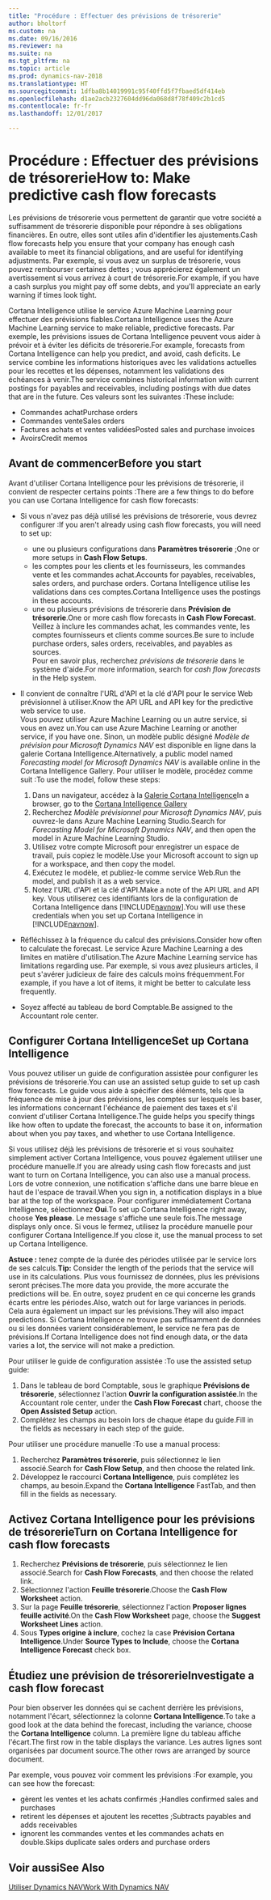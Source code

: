 ```yaml
---
title: "Procédure : Effectuer des prévisions de trésorerie"
author: bholtorf
ms.custom: na
ms.date: 09/16/2016
ms.reviewer: na
ms.suite: na
ms.tgt_pltfrm: na
ms.topic: article
ms.prod: dynamics-nav-2018
ms.translationtype: HT
ms.sourcegitcommit: 1dfba8b14019991c95f40ffd5f7fbaed5df414eb
ms.openlocfilehash: d1ae2acb2327604dd96da068d8f78f409c2b1cd5
ms.contentlocale: fr-fr
ms.lasthandoff: 12/01/2017

---
```


# <a name="how-to-make-predictive-cash-flow-forecasts"></a><span data-ttu-id="426ea-102">Procédure : Effectuer des prévisions de trésorerie</span><span class="sxs-lookup"><span data-stu-id="426ea-102">How to: Make predictive cash flow forecasts</span></span>
<span data-ttu-id="426ea-103">Les prévisions de trésorerie vous permettent de garantir que votre société a suffisamment de trésorerie disponible pour répondre à ses obligations financières. En outre, elles sont utiles afin d'identifier les ajustements.</span><span class="sxs-lookup"><span data-stu-id="426ea-103">Cash flow forecasts help you ensure that your company has enough cash available to meet its financial obligations, and are useful for identifying adjustments.</span></span> <span data-ttu-id="426ea-104">Par exemple, si vous avez un surplus de trésorerie, vous pouvez rembourser certaines dettes ; vous apprécierez également un avertissement si vous arrivez à court de trésorerie.</span><span class="sxs-lookup"><span data-stu-id="426ea-104">For example, if you have a cash surplus you might pay off some debts, and you'll appreciate an early warning if times look tight.</span></span>

<span data-ttu-id="426ea-105">Cortana Intelligence utilise le service Azure Machine Learning pour effectuer des prévisions fiables.</span><span class="sxs-lookup"><span data-stu-id="426ea-105">Cortana Intelligence uses the Azure Machine Learning service to make reliable, predictive forecasts.</span></span> <span data-ttu-id="426ea-106">Par exemple, les prévisions issues de Cortana Intelligence peuvent vous aider à prévoir et à éviter les déficits de trésorerie.</span><span class="sxs-lookup"><span data-stu-id="426ea-106">For example, forecasts from Cortana Intelligence can help you predict, and avoid, cash deficits.</span></span> <span data-ttu-id="426ea-107">Le service combine les informations historiques avec les validations actuelles pour les recettes et les dépenses, notamment les validations des échéances à venir.</span><span class="sxs-lookup"><span data-stu-id="426ea-107">The service combines historical information with current postings for payables and receivables, including postings with due dates that are in the future.</span></span> <span data-ttu-id="426ea-108">Ces valeurs sont les suivantes :</span><span class="sxs-lookup"><span data-stu-id="426ea-108">These include:</span></span>
* <span data-ttu-id="426ea-109">Commandes achat</span><span class="sxs-lookup"><span data-stu-id="426ea-109">Purchase orders</span></span>
* <span data-ttu-id="426ea-110">Commandes vente</span><span class="sxs-lookup"><span data-stu-id="426ea-110">Sales orders</span></span>
* <span data-ttu-id="426ea-111">Factures achats et ventes validées</span><span class="sxs-lookup"><span data-stu-id="426ea-111">Posted sales and purchase invoices</span></span>
* <span data-ttu-id="426ea-112">Avoirs</span><span class="sxs-lookup"><span data-stu-id="426ea-112">Credit memos</span></span>

## <a name="before-you-start"></a><span data-ttu-id="426ea-113">Avant de commencer</span><span class="sxs-lookup"><span data-stu-id="426ea-113">Before you start</span></span>  
<span data-ttu-id="426ea-114">Avant d'utiliser Cortana Intelligence pour les prévisions de trésorerie, il convient de respecter certains points :</span><span class="sxs-lookup"><span data-stu-id="426ea-114">There are a few things to do before you can use Cortana Intelligence for cash flow forecasts:</span></span>
* <span data-ttu-id="426ea-115">Si vous n'avez pas déjà utilisé les prévisions de trésorerie, vous devrez configurer :</span><span class="sxs-lookup"><span data-stu-id="426ea-115">If you aren't already using cash flow forecasts, you will need to set up:</span></span>
    * <span data-ttu-id="426ea-116">une ou plusieurs configurations dans **Paramètres trésorerie** ;</span><span class="sxs-lookup"><span data-stu-id="426ea-116">One or more setups in **Cash Flow Setups**.</span></span>
    * <span data-ttu-id="426ea-117">les comptes pour les clients et les fournisseurs, les commandes vente et les commandes achat.</span><span class="sxs-lookup"><span data-stu-id="426ea-117">Accounts for payables, receivables, sales orders, and purchase orders.</span></span> <span data-ttu-id="426ea-118">Cortana Intelligence utilise les validations dans ces comptes.</span><span class="sxs-lookup"><span data-stu-id="426ea-118">Cortana Intelligence uses the postings in these accounts.</span></span>
    * <span data-ttu-id="426ea-119">une ou plusieurs prévisions de trésorerie dans **Prévision de trésorerie**.</span><span class="sxs-lookup"><span data-stu-id="426ea-119">One or more cash flow forecasts in **Cash Flow Forecast**.</span></span> <span data-ttu-id="426ea-120">Veillez à inclure les commandes achat, les commandes vente, les comptes fournisseurs et clients comme sources.</span><span class="sxs-lookup"><span data-stu-id="426ea-120">Be sure to include purchase orders, sales orders, receivables, and payables as sources.</span></span>  
    <span data-ttu-id="426ea-121">Pour en savoir plus, recherchez _prévisions de trésorerie_ dans le système d'aide.</span><span class="sxs-lookup"><span data-stu-id="426ea-121">For more information, search for _cash flow forecasts_ in the Help system.</span></span>
* <span data-ttu-id="426ea-122">Il convient de connaître l'URL d'API et la clé d'API pour le service Web prévisionnel à utiliser.</span><span class="sxs-lookup"><span data-stu-id="426ea-122">Know the API URL and API key for the predictive web service to use.</span></span>  
    <span data-ttu-id="426ea-123">Vous pouvez utiliser Azure Machine Learning ou un autre service, si vous en avez un.</span><span class="sxs-lookup"><span data-stu-id="426ea-123">You can use Azure Machine Learning or another service, if you have one.</span></span> <span data-ttu-id="426ea-124">Sinon, un modèle public désigné _Modèle de prévision pour Microsoft Dynamics NAV_ est disponible en ligne dans la galerie Cortana Intelligence.</span><span class="sxs-lookup"><span data-stu-id="426ea-124">Alternatively, a public model named _Forecasting model for Microsoft Dynamics NAV_ is available online in the Cortana Intelligence Gallery.</span></span> <span data-ttu-id="426ea-125">Pour utiliser le modèle, procédez comme suit :</span><span class="sxs-lookup"><span data-stu-id="426ea-125">To use the model, follow these steps:</span></span>

    1. <span data-ttu-id="426ea-126">Dans un navigateur, accédez à la [Galerie Cortana Intelligence](https://go.microsoft.com/fwlink/?linkid=828352)</span><span class="sxs-lookup"><span data-stu-id="426ea-126">In a browser, go to the [Cortana Intelligence Gallery](https://go.microsoft.com/fwlink/?linkid=828352)</span></span>
    2. <span data-ttu-id="426ea-127">Recherchez _Modèle prévisionnel pour Microsoft Dynamics NAV_, puis ouvrez-le dans Azure Machine Learning Studio.</span><span class="sxs-lookup"><span data-stu-id="426ea-127">Search for _Forecasting Model for Microsoft Dynamics NAV_, and then open the model in Azure Machine Learning Studio.</span></span>
    3. <span data-ttu-id="426ea-128">Utilisez votre compte Microsoft pour enregistrer un espace de travail, puis copiez le modèle.</span><span class="sxs-lookup"><span data-stu-id="426ea-128">Use your Microsoft account to sign up for a workspace, and then copy the model.</span></span>
    4. <span data-ttu-id="426ea-129">Exécutez le modèle, et publiez-le comme service Web.</span><span class="sxs-lookup"><span data-stu-id="426ea-129">Run the model, and publish it as a web service.</span></span>
    5. <span data-ttu-id="426ea-130">Notez l'URL d'API et la clé d'API.</span><span class="sxs-lookup"><span data-stu-id="426ea-130">Make a note of the API URL and API key.</span></span> <span data-ttu-id="426ea-131">Vous utiliserez ces identifiants lors de la configuration de Cortana Intelligence dans [!INCLUDE[navnow](includes/navnow_md.md)].</span><span class="sxs-lookup"><span data-stu-id="426ea-131">You will use these credentials when you set up Cortana Intelligence in [!INCLUDE[navnow](includes/navnow_md.md)].</span></span>  

* <span data-ttu-id="426ea-132">Réfléchissez à la fréquence du calcul des prévisions.</span><span class="sxs-lookup"><span data-stu-id="426ea-132">Consider how often to calculate the forecast.</span></span> <span data-ttu-id="426ea-133">Le service Azure Machine Learning a des limites en matière d'utilisation.</span><span class="sxs-lookup"><span data-stu-id="426ea-133">The Azure Machine Learning service has limitations regarding use.</span></span> <span data-ttu-id="426ea-134">Par exemple, si vous avez plusieurs articles, il peut s'avérer judicieux de faire des calculs moins fréquemment.</span><span class="sxs-lookup"><span data-stu-id="426ea-134">For example, if you have a lot of items, it might be better to calculate less frequently.</span></span>
* <span data-ttu-id="426ea-135">Soyez affecté au tableau de bord Comptable.</span><span class="sxs-lookup"><span data-stu-id="426ea-135">Be assigned to the Accountant role center.</span></span>

## <a name="set-up-cortana-intelligence"></a><span data-ttu-id="426ea-136">Configurer Cortana Intelligence</span><span class="sxs-lookup"><span data-stu-id="426ea-136">Set up Cortana Intelligence</span></span>
<span data-ttu-id="426ea-137">Vous pouvez utiliser un guide de configuration assistée pour configurer les prévisions de trésorerie.</span><span class="sxs-lookup"><span data-stu-id="426ea-137">You can use an assisted setup guide to set up cash flow forecasts.</span></span> <span data-ttu-id="426ea-138">Le guide vous aide à spécifier des éléments, tels que la fréquence de mise à jour des prévisions, les comptes sur lesquels les baser, les informations concernant l'échéance de paiement des taxes et s'il convient d'utiliser Cortana Intelligence.</span><span class="sxs-lookup"><span data-stu-id="426ea-138">The guide helps you specify things like how often to update the forecast, the accounts to base it on, information about when you pay taxes, and whether to use Cortana Intelligence.</span></span>  

<span data-ttu-id="426ea-139">Si vous utilisez déjà les prévisions de trésorerie et si vous souhaitez simplement activer Cortana Intelligence, vous pouvez également utiliser une procédure manuelle.</span><span class="sxs-lookup"><span data-stu-id="426ea-139">If you are already using cash flow forecasts and just want to turn on Cortana Intelligence, you can also use a manual process.</span></span> <span data-ttu-id="426ea-140">Lors de votre connexion, une notification s'affiche dans une barre bleue en haut de l'espace de travail.</span><span class="sxs-lookup"><span data-stu-id="426ea-140">When you sign in, a notification displays in a blue bar at the top of the workspace.</span></span> <span data-ttu-id="426ea-141">Pour configurer immédiatement Cortana Intelligence, sélectionnez **Oui**.</span><span class="sxs-lookup"><span data-stu-id="426ea-141">To set up Cortana Intelligence right away, choose **Yes please**.</span></span> <span data-ttu-id="426ea-142">Le message s'affiche une seule fois.</span><span class="sxs-lookup"><span data-stu-id="426ea-142">The message displays only once.</span></span> <span data-ttu-id="426ea-143">Si vous le fermez, utilisez la procédure manuelle pour configurer Cortana Intelligence.</span><span class="sxs-lookup"><span data-stu-id="426ea-143">If you close it, use the manual process to set up Cortana Intelligence.</span></span>  

<span data-ttu-id="426ea-144">**Astuce :** tenez compte de la durée des périodes utilisée par le service lors de ses calculs.</span><span class="sxs-lookup"><span data-stu-id="426ea-144">**Tip:** Consider the length of the periods that the service will use in its calculations.</span></span> <span data-ttu-id="426ea-145">Plus vous fournissez de données, plus les prévisions seront précises.</span><span class="sxs-lookup"><span data-stu-id="426ea-145">The more data you provide, the more accurate the predictions will be.</span></span> <span data-ttu-id="426ea-146">En outre, soyez prudent en ce qui concerne les grands écarts entre les périodes.</span><span class="sxs-lookup"><span data-stu-id="426ea-146">Also, watch out for large variances in periods.</span></span> <span data-ttu-id="426ea-147">Cela aura également un impact sur les prévisions.</span><span class="sxs-lookup"><span data-stu-id="426ea-147">They will also impact predictions.</span></span> <span data-ttu-id="426ea-148">Si Cortana Intelligence ne trouve pas suffisamment de données ou si les données varient considérablement, le service ne fera pas de prévisions.</span><span class="sxs-lookup"><span data-stu-id="426ea-148">If Cortana Intelligence does not find enough data, or the data varies a lot, the service will not make a prediction.</span></span>

<span data-ttu-id="426ea-149">Pour utiliser le guide de configuration assistée :</span><span class="sxs-lookup"><span data-stu-id="426ea-149">To use the assisted setup guide:</span></span>
1. <span data-ttu-id="426ea-150">Dans le tableau de bord Comptable, sous le graphique **Prévisions de trésorerie**, sélectionnez l'action **Ouvrir la configuration assistée**.</span><span class="sxs-lookup"><span data-stu-id="426ea-150">In the Accountant role center, under the **Cash Flow Forecast** chart, choose the **Open Assisted Setup** action.</span></span>
2. <span data-ttu-id="426ea-151">Complétez les champs au besoin lors de chaque étape du guide.</span><span class="sxs-lookup"><span data-stu-id="426ea-151">Fill in the fields as necessary in each step of the guide.</span></span>

<span data-ttu-id="426ea-152">Pour utiliser une procédure manuelle :</span><span class="sxs-lookup"><span data-stu-id="426ea-152">To use a manual process:</span></span>
1. <span data-ttu-id="426ea-153">Recherchez **Paramètres trésorerie**, puis sélectionnez le lien associé.</span><span class="sxs-lookup"><span data-stu-id="426ea-153">Search for **Cash Flow Setup**, and then choose the related link.</span></span>
2. <span data-ttu-id="426ea-154">Développez le raccourci **Cortana Intelligence**, puis complétez les champs, au besoin.</span><span class="sxs-lookup"><span data-stu-id="426ea-154">Expand the **Cortana Intelligence** FastTab, and then fill in the fields as necessary.</span></span>

## <a name="turn-on-cortana-intelligence-for-cash-flow-forecasts"></a><span data-ttu-id="426ea-155">Activez Cortana Intelligence pour les prévisions de trésorerie</span><span class="sxs-lookup"><span data-stu-id="426ea-155">Turn on Cortana Intelligence for cash flow forecasts</span></span>
1. <span data-ttu-id="426ea-156">Recherchez **Prévisions de trésorerie**, puis sélectionnez le lien associé.</span><span class="sxs-lookup"><span data-stu-id="426ea-156">Search for **Cash Flow Forecasts**, and then choose the related link.</span></span>
2. <span data-ttu-id="426ea-157">Sélectionnez l'action **Feuille trésorerie**.</span><span class="sxs-lookup"><span data-stu-id="426ea-157">Choose the **Cash Flow Worksheet** action.</span></span>
3. <span data-ttu-id="426ea-158">Sur la page **Feuille trésorerie**, sélectionnez l'action **Proposer lignes feuille activité**.</span><span class="sxs-lookup"><span data-stu-id="426ea-158">On the **Cash Flow Worksheet** page, choose the **Suggest Worksheet Lines** action.</span></span>  
4. <span data-ttu-id="426ea-159">Sous **Types origine à inclure**, cochez la case **Prévision Cortana Intelligence**.</span><span class="sxs-lookup"><span data-stu-id="426ea-159">Under **Source Types to Include**, choose the **Cortana Intelligence Forecast** check box.</span></span>

## <a name="investigate-a-cash-flow-forecast"></a><span data-ttu-id="426ea-160">Étudiez une prévision de trésorerie</span><span class="sxs-lookup"><span data-stu-id="426ea-160">Investigate a cash flow forecast</span></span>
<span data-ttu-id="426ea-161">Pour bien observer les données qui se cachent derrière les prévisions, notamment l'écart, sélectionnez la colonne **Cortana Intelligence**.</span><span class="sxs-lookup"><span data-stu-id="426ea-161">To take a good look at the data behind the forecast, including the variance, choose the **Cortana Intelligence** column.</span></span> <span data-ttu-id="426ea-162">La première ligne du tableau affiche l'écart.</span><span class="sxs-lookup"><span data-stu-id="426ea-162">The first row in the table displays the variance.</span></span> <span data-ttu-id="426ea-163">Les autres lignes sont organisées par document source.</span><span class="sxs-lookup"><span data-stu-id="426ea-163">The other rows are arranged by source document.</span></span>  

<span data-ttu-id="426ea-164">Par exemple, vous pouvez voir comment les prévisions :</span><span class="sxs-lookup"><span data-stu-id="426ea-164">For example, you can see how the forecast:</span></span>    
* <span data-ttu-id="426ea-165">gèrent les ventes et les achats confirmés ;</span><span class="sxs-lookup"><span data-stu-id="426ea-165">Handles confirmed sales and purchases</span></span>
* <span data-ttu-id="426ea-166">retirent les dépenses et ajoutent les recettes ;</span><span class="sxs-lookup"><span data-stu-id="426ea-166">Subtracts payables and adds receivables</span></span>
* <span data-ttu-id="426ea-167">ignorent les commandes ventes et les commandes achats en double.</span><span class="sxs-lookup"><span data-stu-id="426ea-167">Skips duplicate sales orders and purchase orders</span></span>

## <a name="see-also"></a><span data-ttu-id="426ea-168">Voir aussi</span><span class="sxs-lookup"><span data-stu-id="426ea-168">See Also</span></span>  
[<span data-ttu-id="426ea-169">Utiliser Dynamics NAV</span><span class="sxs-lookup"><span data-stu-id="426ea-169">Work With Dynamics NAV</span></span>](ui-work-product.md)

